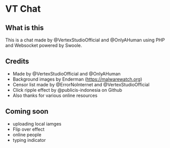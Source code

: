 # VT Chat
## What is this
This is a chat made by @VertexStudioOfficial and @OnlyAHuman using PHP and Websocket powered by Swoole.
## Credits
- Made by @VertexStudioOfficial and @OnlyAHuman
- Background images by Enderman (https://malwarewatch.org)
- Censor list made by @ErrorNoInternet and @VertexStudioOfficial
- Click ripple effect by @publicis-indonesia on Github
- Also thanks for various online resources
## Coming soon
- uploading local iamges
- Flip over effect
- online people
- typing indicator
